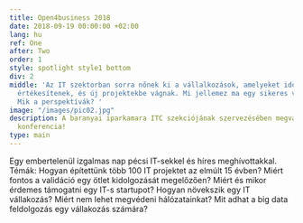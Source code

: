 ```yaml
---
title: Open4business 2018
date: 2018-09-19 00:00:00 +02:00
lang: hu
ref: One
after: Two
order: 1
style: spotlight style1 bottom
div: 2
middle: 'Az IT szektorban sorra nőnek ki a vállalkozások, amelyeket idővel felépítőik
  értékesítenek, és új projektekbe vágnak. Mi jellemez ma egy sikeres vállalkozást?
  Mik a perspektívák? '
image: "/images/pic02.jpg"
description: A baranyai iparkamara ITC szekciójának szervezésében megvalósult szakmai
  konferencia!
type: main
---
```


Egy embertelenül izgalmas nap pécsi IT-sekkel és híres meghívottakkal.
Témák:
Hogyan építettünk több 100 IT projektet az elmúlt 15 évben?
Miért fontos a validáció egy ötlet kidolgozását megelőzően?
Miért és mikor érdemes támogatni egy IT-s startupot?
Hogyan növekszik egy IT vállakozás?
Miért nem lehet megvédeni hálózatainkat?
Mit adhat a big data feldolgozás egy vállakozás számára?
